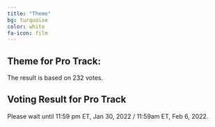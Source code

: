 ```yaml
---
title: "Theme"
bg: turquoise
color: white
fa-icon: film
---
```


## Theme for Pro Track:

The result is based on 232 votes.

<div class="chart-wrap vertical">
  <h2 class="title">Voting Result for Pro Track</h2>
  
  <div class="grid">
      <div class="bar" style="--bar-value:21%;" data-name="Shut the StoreS" title="Shut the StoreS 21%"></div>
      <div class="bar" style="--bar-value:14%;" data-name="Say Something" title="Say Something 14%"></div>
     <div class="bar" style="--bar-value:27%;" data-name="Send a Sheep to Someone" title="Send a Sheep to Someone 27%"></div>
      <div class="bar" style="--bar-value:38%;" data-name="Sin" title="Sin 38%"></div>
  </div>
</div>


Please wait until 11:59 pm ET, Jan 30, 2022 / 11:59am ET, Feb 6, 2022.
